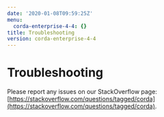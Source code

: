 ```yaml
---
date: '2020-01-08T09:59:25Z'
menu:
  corda-enterprise-4-4: {}
title: Troubleshooting
version: corda-enterprise-4-4
---
```



# Troubleshooting

Please report any issues on our StackOverflow page: [https://stackoverflow.com/questions/tagged/corda](https://stackoverflow.com/questions/tagged/corda).



